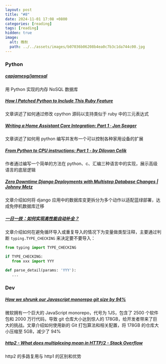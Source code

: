 ```yaml
---
layout: post
title: "#8"
date: 2024-11-01 17:08 +0800
categories: [reading]
tags: [reading]
hidden: true
image:
  alt: 晚秋
  path: ../../assets/images/b07036b06208b4ea0c7b3c1da744c00.jpg
---
```


### Python

##### [capjamesg/jamesql](https://github.com/capjamesg/jamesql "capjamesg/jamesql：用 Python 实现的内存 NoSQL 数据库。")

用 Python 实现的内存 NoSQL 数据库



##### [How I Patched Python to Include This Ruby Feature](https://miguendes.me/what-if-python-had-this-ruby-feature "How I Patched Python to Include This Ruby Feature")

文章讲述了如何通过修改 cpython 源码以支持类似于 ruby 中的三元表达式



##### [Writing a Home Assistant Core Integration: Part 1 · Jon Seager](https://jnsgr.uk/2024/09/pytouchlinesl/ "Writing a Home Assistant Core Integration: Part 1 · Jon Seager")

文章讲述了如何用 python 编写并发布一个可以控制各种家用设备的扩展



##### [From Python to CPU instructions: Part 1 - by Dilovan Celik](https://dilovan.substack.com/p/from-python-to-cpu-instructions-part "From Python to CPU instructions: Part 1 - by Dilovan Celik")

作者通过编写一个简单的方法在 python、c、汇编三种语言中的实现，展示高级语言的底层逻辑



##### [Zero Downtime Django Deployments with Multistep Database Changes \| Johnny Metz](https://johnnymetz.com/posts/multistep-database-changes/ "Zero Downtime Django Deployments with Multistep Database Changes \| Johnny Metz")

文章介绍如何将 django 应用中的数据库变更拆分为多个动作以适配蓝绿部署，达成免停机数据库迁移



##### [一日一技：如何实现高性能自动补全？](https://mp.weixin.qq.com/s/OMS3SxzkVgczYb7vTll1xg "一日一技：如何实现高性能自动补全？")

文章介绍如何在避免循环导入或重复导入的情况下为变量做类型注释，主要通过判断 `typing.TYPE_CHECKING` 来决定要不要导入：

```python
from typing import TYPE_CHECKING

if TYPE_CHECKING:
   from xxx import YYY

def parse_detail(params: 'YYY'):
   ...
```



### Dev

##### [How we shrunk our Javascript monorepo git size by 94%](https://www.jonathancreamer.com/how-we-shrunk-our-git-repo-size-by-94-percent/ "How we shrunk our Javascript monorepo git size by 94%")

微软拥有一个巨大的 JavaScript monorepo，代号为 1JS，包含了 2500 个软件包和 2000 万行代码，导致 git 仓库大小达到惊人的 178GB，给开发者带来了巨大的挑战。文章介绍如何使用新的 Git 打包算法和相关配置，将 178GB 的仓库大小压缩至 5GB，减少了 94%



##### [http2 - What does multiplexing mean in HTTP/2 - Stack Overflow](https://stackoverflow.com/questions/36517829/what-does-multiplexing-mean-in-http-2 "http2 - What does multiplexing mean in HTTP/2 - Stack Overflow")

http2 的多路复用与 http1 的区别和优势



